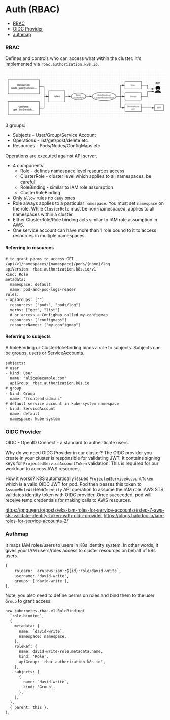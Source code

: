 # Auth (RBAC)

- [RBAC](#RBAC)
- [OIDC Provider](#oidc)
- [authmap](#authmap)

### RBAC

Defines and controls who can access what within the cluster. It's implemented via `rbac.authorization.k8s.io`.

![rbac](./rbac.png)

3 groups:
- Subjects - User/Group/Service Account
- Operations - list/get/post/delete etc
- Resources - Pods/Nodes/ConfigMaps etc

Operations are executed against API server.

- 4 components:
  - Role - defines namespace level resources access
  - ClusterRole - cluster level which applies to all namespaces. be careful!
  - RoleBinding - similar to IAM role assumption
  - ClusterRoleBinding
- Only `allow` rules no `deny` ones
- Role always applies to a particular `namespace`. You must set `namespace` on the role. While `ClusterRole` must be non-namespaced, applies to all namespaces within a cluster.
- Either ClusterRole/Role binding acts similar to IAM role assumption in AWS.
- One service account can have more than 1 role bound to it to access resources in multiple namespaces.

#### Referring to resources

```
# to grant perms to access GET /api/v1/namespaces/{namespace}/pods/{name}/log
apiVersion: rbac.authorization.k8s.io/v1
kind: Role
metadata:
  namespace: default
  name: pod-and-pod-logs-reader
rules:
- apiGroups: [""]
  resources: ["pods", "pods/log"]
  verbs: ["get", "list"]
  # or access a ConfigMap called my-configmap
  resources: ["configmaps"]
  resourceNames: ["my-configmap"]
```

#### Referring to subjects

A RoleBinding or ClusterRoleBinding binds a role to subjects. Subjects can be groups, users or ServiceAccounts.

```
subjects:
# user
- kind: User
  name: "alice@example.com"
  apiGroup: rbac.authorization.k8s.io
# group
- kind: Group
  name: "frontend-admins"
# default service account in kube-system namespace
- kind: ServiceAccount
  name: default
  namespace: kube-system
```

### OIDC Provider

OIDC - OpenID Connect - a standard to authenticate users.

Why do we need OIDC Provider in our cluster? The OIDC provider you create in your cluster is responsible for validating JWT. It contains signing keys for `ProjectedServiceAccountToken` validation. This is required for our workload to access AWS resources.

How it works? K8S automatically issues `ProjectedServiceAccountToken` which is a valid OIDC JWT for pod. Pod then passes this token to `AssumeRoleWithWebIdentity` API operation to assume the IAM role. AWS STS validates identity token with OIDC provider. Once succeeded, pod will receive temp credentials for making calls to AWS resources.

https://pnguyen.io/posts/eks-iam-roles-for-service-accounts/#step-7-aws-sts-validate-identity-token-with-oidc-provider
https://blogs.halodoc.io/iam-roles-for-service-accounts-2/

### Authmap

It maps IAM roles/users to users in K8s identity system. In other words, it gives your IAM users/roles access to cluster resources on behalf of k8s users.

```
{
    rolearn: `arn:aws:iam::${id}:role/david-write`,
    username: 'david-write',
    groups: ['david-write'],
},
```

Note, you also need to define perms on roles and bind them to the user `Group` to grant access:

```
new kubernetes.rbac.v1.RoleBinding(
  `role-binding`,
  {
    metadata: {
      name: `david-write`,
      namespace: namespace,
    },
    roleRef: {
      name: david-write-role.metadata.name,
      kind: 'Role',
      apiGroup: 'rbac.authorization.k8s.io',
    },
    subjects: [
      {
        name: `david-write`,
        kind: 'Group',
      },
    ],
  },
  { parent: this },
);


```
